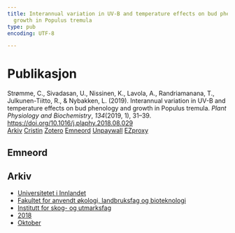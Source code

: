 ```yaml
---
title: Interannual variation in UV-B and temperature effects on bud phenology and
  growth in Populus tremula
type: pub
encoding: UTF-8

---
```

<h1>Publikasjon</h1>
<article id="csl-bib-container-9RZAAH9L" class="csl-bib-container">
  <div class="csl-bib-body"> <div class="csl-entry">Strømme, C., Sivadasan, U., Nissinen, K., Lavola, A., Randriamanana, T., Julkunen-Tiitto, R., &#38; Nybakken, L. (2019). Interannual variation in UV-B and temperature effects on bud phenology and growth in Populus tremula. <i>Plant Physiology and Biochemistry</i>, <i>134</i>(2019, 1), 31–39. <a href="https://doi.org/10.1016/j.plaphy.2018.08.029">https://doi.org/10.1016/j.plaphy.2018.08.029</a></div> </div>
  <div class="csl-bib-buttons">
    <a href="#taxonomy-article-9RZAAH9L" alt="archive" class="csl-bib-button">Arkiv</a>
    <a href="https://app.cristin.no/results/show.jsf?id=1620214" alt="Cristin" class="csl-bib-button">Cristin</a>
    <a href="http://zotero.org/groups/5881554/items/9RZAAH9L" alt="Zotero" class="csl-bib-button">Zotero</a>
    <a href="#keywords-article-9RZAAH9L" alt="keywords" class="csl-bib-button">Emneord</a>
    <a href="https://nmbu.brage.unit.no/nmbu-xmlui/bitstream/11250/2632061/2/Stromme.pdf" alt="Unpaywall" class="csl-bib-button">Unpaywall</a>
    <a href="https://nmbu.brage.unit.no/nmbu-xmlui/bitstream/11250/2632061/2/Stromme.pdf" alt="EZproxy" class="csl-bib-button">EZproxy</a>
  </div>
  <div id="csl-bib-meta-container-9RZAAH9L"></div>
</article>
<div id="csl-bib-meta-9RZAAH9L" class="csl-bib-meta">
  <article id="keywords-article-9RZAAH9L" class="keywords-article">
    <h1>Emneord</h1>
    
  </article>
  <article id="taxonomy-article-9RZAAH9L" class="taxonomy-article">
    <h1>Arkiv</h1>
    <ul>
      <li><a href="{{< params subfolder >}}nn/archive/?key=3DCRN523">Universitetet i Innlandet</a></li>
      <li><a href="{{< params subfolder >}}nn/archive/?key=T77LXH6D">Fakultet for anvendt økologi, landbruksfag og bioteknologi</a></li>
      <li><a href="{{< params subfolder >}}nn/archive/?key=7TRARPE3">Institutt for skog- og utmarksfag</a></li>
      <li><a href="{{< params subfolder >}}nn/archive/?key=YEV4VALG">2018</a></li>
      <li><a href="{{< params subfolder >}}nn/archive/?key=IWF76GZ5">Oktober</a></li>
    </ul>
  </article>
</div>
